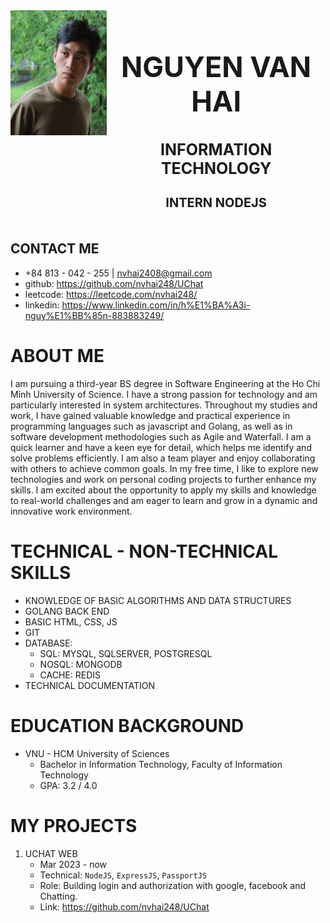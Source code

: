 <div style="display: grid; grid-template-areas: 'avatar information'">
  <div style="grid-area: avatar;">
    <img src="avatar.JPG" alt="Alt text" width="200" height="200" />
  </div>

  <div style="grid-area: information; text-align: center;">
    <h1 style="font-size: 45px; font-weight: bolder;">NGUYEN VAN HAI</h1>
    <h2 style="font-size: 25px; font-weight: bolder">INFORMATION TECHNOLOGY</h2>
    <h3  style="font-size: 20px;">INTERN NODEJS</h3>
  </div>
</div>

## CONTACT ME

- +84 813 - 042 - 255 | nvhai2408@gmail.com
- github: https://github.com/nvhai248/UChat
- leetcode: https://leetcode.com/nvhai248/
- linkedin: https://www.linkedin.com/in/h%E1%BA%A3i-nguy%E1%BB%85n-883883249/

# ABOUT ME

I am pursuing a third-year BS degree in Software Engineering at the Ho Chi Minh
University of Science. I have a strong passion for technology and am particularly interested in system architectures. Throughout my studies and work, I have gained valuable knowledge and practical experience in programming languages such as javascript and Golang, as well as in software development methodologies such as Agile and Waterfall. I am a quick learner and have a keen eye for detail, which helps me identify and solve problems efficiently. I am also a team player and enjoy collaborating with others to achieve common goals. In my free time, I like to explore new technologies and work on personal coding projects to further enhance my skills. I am excited about the opportunity to apply my skills and knowledge to real-world challenges and am eager to learn and grow in a dynamic and innovative work environment.

# TECHNICAL - NON-TECHNICAL SKILLS

- KNOWLEDGE OF BASIC ALGORITHMS AND DATA STRUCTURES
- GOLANG BACK END
- BASIC HTML, CSS, JS
- GIT
- DATABASE:
  - SQL: MYSQL, SQLSERVER, POSTGRESQL
  - NOSQL: MONGODB
  - CACHE: REDIS
- TECHNICAL DOCUMENTATION

# EDUCATION BACKGROUND

- VNU - HCM University of Sciences
  - Bachelor in Information Technology, Faculty of Information Technology
  - GPA: 3.2 / 4.0

# MY PROJECTS

1. UCHAT WEB
   - Mar 2023 - now
   - Technical: `NodeJS`, `ExpressJS`, `PassportJS`
   - Role: Building login and authorization with google, facebook and Chatting.
   - Link: https://github.com/nvhai248/UChat
